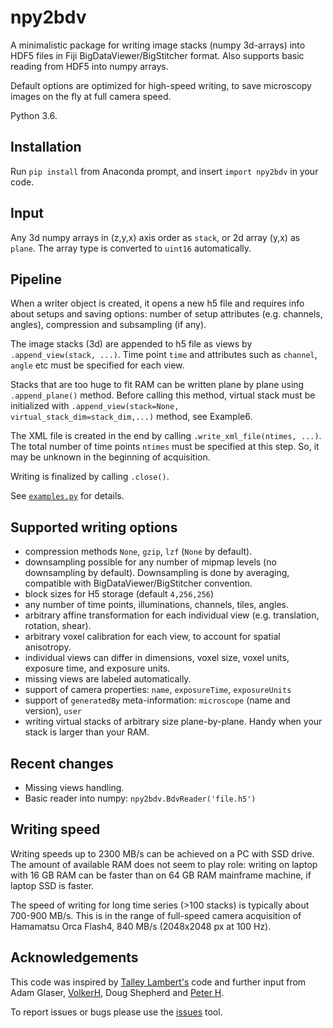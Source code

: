 # npy2bdv
 A minimalistic package for writing image stacks (numpy 3d-arrays) into HDF5 files in 
 Fiji BigDataViewer/BigStitcher format. Also supports basic reading from HDF5 into numpy arrays.
 
 Default options are optimized for high-speed writing, 
 to save microscopy images on the fly at full camera speed.
 
 Python 3.6.
 
 ## Installation
 Run `pip install` from Anaconda prompt, and insert `import npy2bdv` in your code.
 
 ## Input
 Any 3d numpy arrays in (z,y,x) axis order as `stack`, or 2d array (y,x) as `plane`. 
 The array type is converted to `uint16` automatically.
 
 ## Pipeline
 When a writer object is created, it opens a new h5 file 
 and requires info about setups and saving options: 
 number of setup attributes (e.g. channels, angles), compression and subsampling (if any). 
 
 The image stacks (3d) are appended to h5 file 
 as views by `.append_view(stack, ...)`. 
 Time point `time` and attributes such as `channel`, `angle` etc must be specified 
 for each view.
 
 Stacks that are too huge to fit RAM can be written plane by plane using `.append_plane()` method. 
 Before calling this method, virtual stack must be initialized with 
 `.append_view(stack=None, virtual_stack_dim=stack_dim,...)` method, see Example6.
 
 The XML file is created in the end by calling `.write_xml_file(ntimes, ...)`.
 The total number of time points `ntimes` must be specified at this step. 
 So, it may be unknown in the beginning of acquisition.
  
 Writing is finalized by calling `.close()`.
 
 See [`examples.py`](/npy2bdv/examples.py) for details.
 
 ## Supported writing options
 * compression methods `None`, `gzip`, `lzf` (`None` by default).
 * downsampling possible for any number of mipmap levels (no downsampling by default). 
 Downsampling is done by averaging, compatible with BigDataViewer/BigStitcher convention.
 * block sizes for H5 storage (default `4,256,256`)
 * any number of time points, illuminations, channels, tiles, angles.
 * arbitrary affine transformation for each individual view (e.g. translation, rotation, shear).
 * arbitrary voxel calibration for each view, to account for spatial anisotropy.
 * individual views can differ in dimensions, voxel size, voxel units, 
 exposure time, and exposure units.
 * missing views are labeled automatically.
 * support of camera properties: `name`, `exposureTime`, `exposureUnits`
 * support of `generatedBy` meta-information: `microscope` (name and version), `user`
 * writing virtual stacks of arbitrary size plane-by-plane. Handy when your stack is larger than your RAM.
 
 ## Recent changes
 * Missing views handling.
 * Basic reader into numpy: `npy2bdv.BdvReader('file.h5') `
 
 ## Writing speed
Writing speeds up to 2300 MB/s can be achieved on a PC with SSD drive. 
The amount of available RAM does not seem to play role: 
writing on laptop with 16 GB RAM can be faster than on 64 GB RAM mainframe machine, if laptop SSD is faster.

The speed of writing for long time series (>100 stacks) is typically about 700-900 MB/s. 
This is in the range of full-speed camera acquisition 
of Hamamatsu Orca Flash4, 840 MB/s (2048x2048 px at 100 Hz).

 ## Acknowledgements
 This code was inspired by [Talley Lambert's](https://github.com/tlambert03/imarispy) code 
 and further input from Adam Glaser, [VolkerH](https://github.com/VolkerH), Doug Shepherd and 
 [Peter H](https://github.com/abred).
 
 To report issues or bugs please use the [issues](https://github.com/nvladimus/npy2bdv/issues) tool.
